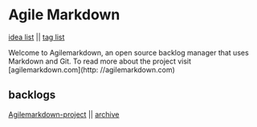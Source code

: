 # Agile Markdown

[idea list](ideas.md) || [tag list](tags.md)

Welcome to Agilemarkdown, an open source backlog manager that uses Markdown and Git. To read more about the project visit [agilemarkdown.com](http: //agilemarkdown.com)  

## backlogs

[Agilemarkdown-project](agilemarkdown-project.md) || [archive](agilemarkdown-project/archive.md)
